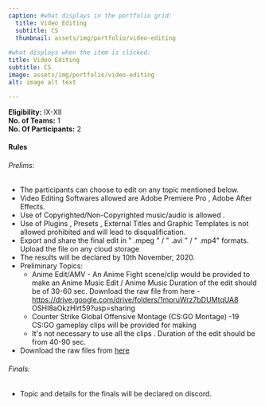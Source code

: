 ```yaml
---
caption: #what displays in the portfolio grid:
  title: Video Editing
  subtitle: CS
  thumbnail: assets/img/portfolio/video-editing
  
#what displays when the item is clicked:
title: Video Editing
subtitle: CS
image: assets/img/portfolio/video-editing
alt: image alt text

---
```

**Eligibility:** IX-XII\
**No. of Teams:** 1\
**No. Of Participants:** 2
 
#### Rules 
###### Prelims: 
- The participants can choose to edit on any topic mentioned below. 
- Video Editing Softwares allowed are Adobe Premiere Pro , Adobe After 
Effects. 
- Use of Copyrighted/Non-Copyrighted music/audio is allowed . 
- Use of Plugins , Presets , External Titles and Graphic Templates is not 
allowed prohibited and will lead to disqualification. 
- Export and share the final edit in " .mpeg " / " .avi " / " .mp4" formats. 
Upload the file on any cloud storage 
- The results will be declared by 10th November, 2020. 
- Preliminary Topics: 
    * Anime Edit/AMV - An Anime Fight scene/clip would be provided to 
    make an Anime Music Edit / Anime Music Duration of the edit should 
    be of 30-60 sec. Download the raw file from here - 
    https://drive.google.com/drive/folders/1mpruWrz7bDUMtqUA8
    OSHI8aOkzHlrt59?usp=sharing 
    * Counter Strike Global Offensive Montage (CS:GO Montage) -19 
    CS:GO gameplay clips will be provided for making 
    *  It's not necessary to use all the clips . Duration of the edit should be 
    from 40-90 sec. 
- Download the raw files from [here]( https://drive.google.com/drive/folders/1OXxV3of9PEBD_kSoGWmZ3)
###### Finals: 
- Topic and details for the finals will be declared on discord.
